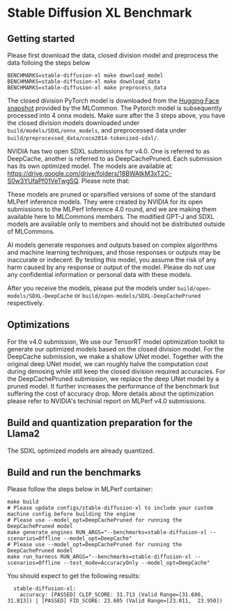 # Stable Diffusion XL Benchmark


## Getting started

Please first download the data, closed division model and preprocess the data folloing the steps below
```
BENCHMARKS=stable-diffusion-xl make download_model
BENCHMARKS=stable-diffusion-xl make download_data
BENCHMARKS=stable-diffusion-xl make preprocess_data
```
The closed division PyTorch model is downloaded from the [Hugging Face snapshot](https://cloud.mlcommons.org/index.php/s/DjnCSGyNBkWA4Ro) provided by the MLCommon. The Pytorch model is subsequently processed into 4 onnx models. Make sure after the 3 steps above, you have the closed division models downloaded under `build/models/SDXL/onnx_models`, and preprocessed data under `build/preprocessed_data/coco2014-tokenized-sdxl/`.

NVIDIA has two open SDXL submissions for v4.0. One is referred to as DeepCache, another is referred to as DeepCachePruned. Each submission has its own optimized model. The models are available at: https://drive.google.com/drive/folders/18BWAtkM3xT2C-S0w3YUfaPf01VeTwgSQ. Please note that:

These models are pruned or sparsified versions of some of the standard MLPerf inference models. They were created by NVIDIA for its open submissions to the MLPerf Inference 4.0 round, and we are making them available here to MLCommons members. The modified GPT-J and SDXL models are available only to members and should not be distributed outside of MLCommons.

AI models generate responses and outputs based on complex algorithms and machine learning techniques, and those responses or outputs may be inaccurate or indecent. By testing this model, you assume the risk of any harm caused by any response or output of the model. Please do not use any confidential information or personal data with these models.

After you receive the models, please put the models under `build/open-models/SDXL-DeepCache` or `build/open-models/SDXL-DeepCachePruned` respectively.

## Optimizations

For the v4.0 submission, We use our TensorRT model optimization toolkit to generate our optimized models based on the closed division model. For the DeepCache submission, we make a shallow UNet model. Together with the original deep UNet model, we can roughly halve the computation cost during denosing while still keep the closed division required accuracies. For the DeepCachePruned submission, we replace the deep UNet model by a pruned model. It further increases the performance of the benchmark but suffering the cost of accuracy drop. More details about the optimization please refer to NVIDIA's techinial report on MLPerf v4.0 submissions.

## Build and quantization preparation for the Llama2

The SDXL optimized models are already quantized.

## Build and run the benchmarks

Please follow the steps below in MLPerf container:

```
make build
# Please update configs/stable-diffusion-xl to include your custom machine config before building the engine
# Please use --model_opt=DeepCachePruned for running the DeepCachePruned model
make generate_engines RUN_ARGS="--benchmarks=stable-diffusion-xl --scenarios=Offline --model_opt=DeepCache"
# Please use --model_opt=DeepCachePruned for running the DeepCachePruned model
make run_harness RUN_ARGS="--benchmarks=stable-diffusion-xl --scenarios=Offline --test_mode=AccuracyOnly --model_opt=DeepCache"
```

You should expect to get the following results:
```
  stable-diffusion-xl:
    accuracy: [PASSED] CLIP_SCORE: 31.713 (Valid Range=[31.686,  31.813]) | [PASSED] FID_SCORE: 23.605 (Valid Range=[23.011,  23.950])

```
